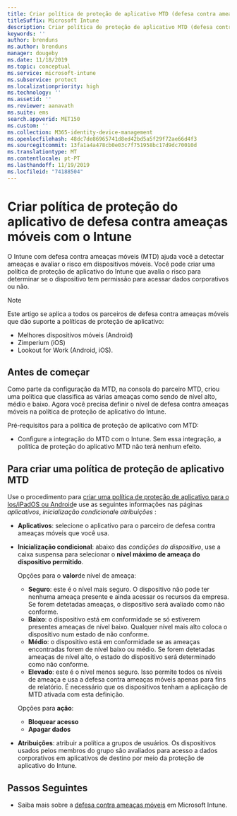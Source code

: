 ```yaml
---
title: Criar política de proteção de aplicativo MTD (defesa contra ameaças móveis) com o Intune
titleSuffix: Microsoft Intune
description: Criar política de proteção de aplicativo MTD (defesa contra ameaças móveis) com Microsoft Intune.
keywords: ''
author: brenduns
ms.author: brenduns
manager: dougeby
ms.date: 11/18/2019
ms.topic: conceptual
ms.service: microsoft-intune
ms.subservice: protect
ms.localizationpriority: high
ms.technology: ''
ms.assetid: ''
ms.reviewer: aanavath
ms.suite: ems
search.appverid: MET150
ms.custom: ''
ms.collection: M365-identity-device-management
ms.openlocfilehash: 48dc7de86965741d8ed42bd5a5f29f72ae66d4f3
ms.sourcegitcommit: 13fa1a4a478cb0e03c7f751958bc17d9dc70010d
ms.translationtype: MT
ms.contentlocale: pt-PT
ms.lasthandoff: 11/19/2019
ms.locfileid: "74188504"
---
```

# <a name="create-mobile-threat-defense-app-protection-policy-with-intune"></a>Criar política de proteção do aplicativo de defesa contra ameaças móveis com o Intune

O Intune com defesa contra ameaças móveis (MTD) ajuda você a detectar ameaças e avaliar o risco em dispositivos móveis. Você pode criar uma política de proteção de aplicativo do Intune que avalia o risco para determinar se o dispositivo tem permissão para acessar dados corporativos ou não.


> [!NOTE]
> Este artigo se aplica a todos os parceiros de defesa contra ameaças móveis que dão suporte a políticas de proteção de aplicativo:
>
> - Melhores dispositivos móveis (Android)
> - Zimperium (iOS)
> - Lookout for Work (Android, iOS).

## <a name="before-you-begin"></a>Antes de começar

Como parte da configuração da MTD, na consola do parceiro MTD, criou uma política que classifica as várias ameaças como sendo de nível alto, médio e baixo. Agora você precisa definir o nível de defesa contra ameaças móveis na política de proteção de aplicativo do Intune.

Pré-requisitos para a política de proteção de aplicativo com MTD:

- Configure a integração do MTD com o Intune. Sem essa integração, a política de proteção do aplicativo MTD não terá nenhum efeito.

## <a name="to-create-an-mtd-app-protection-policy"></a>Para criar uma política de proteção de aplicativo MTD

Use o procedimento para [criar uma política de proteção de aplicativo para o Ios/iPadOS ou Android](../apps/app-protection-policies.md#app-protection-policies-for-iosipados-and-android-apps)e use as seguintes informações nas páginas *aplicativos*, *inicialização condicional*e *atribuições* :

- **Aplicativos**: selecione o aplicativo para o parceiro de defesa contra ameaças móveis que você usa.
- **Inicialização condicional**: abaixo das *condições do dispositivo*, use a caixa suspensa para selecionar o **nível máximo de ameaça do dispositivo permitido**.

  Opções para o **valor**de nível de ameaça:

  - **Seguro**: este é o nível mais seguro. O dispositivo não pode ter nenhuma ameaça presente e ainda acessar os recursos da empresa. Se forem detetadas ameaças, o dispositivo será avaliado como não conforme.
  - **Baixo**: o dispositivo está em conformidade se só estiverem presentes ameaças de nível baixo. Qualquer nível mais alto coloca o dispositivo num estado de não conforme.
  - **Médio**: o dispositivo está em conformidade se as ameaças encontradas forem de nível baixo ou médio. Se forem detetadas ameaças de nível alto, o estado do dispositivo será determinado como não conforme.
  - **Elevado**: este é o nível menos seguro. Isso permite todos os níveis de ameaça e usa a defesa contra ameaças móveis apenas para fins de relatório. É necessário que os dispositivos tenham a aplicação de MTD ativada com esta definição.

  Opções para **ação**:

  - **Bloquear acesso**
  - **Apagar dados**

- **Atribuições**: atribuir a política a grupos de usuários.  Os dispositivos usados pelos membros do grupo são avaliados para acesso a dados corporativos em aplicativos de destino por meio da proteção de aplicativo do Intune.


## <a name="next-steps"></a>Passos Seguintes  

- Saiba mais sobre a [defesa contra ameaças móveis](~/protect/mobile-threat-defense.md) em Microsoft Intune.
